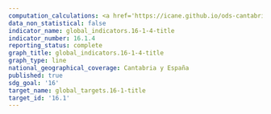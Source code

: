 ```yaml
---
computation_calculations: <a href='https://icane.github.io/ods-cantabria/assets/pdf/16.1.4.1.pdf' target='_blank'>Proporción de la población que se siente segura al caminar sola en su zona de residencia</a>
data_non_statistical: false
indicator_name: global_indicators.16-1-4-title
indicator_number: 16.1.4
reporting_status: complete
graph_title: global_indicators.16-1-4-title
graph_type: line
national_geographical_coverage: Cantabria y España
published: true
sdg_goal: '16'
target_name: global_targets.16-1-title
target_id: '16.1'
---
```

